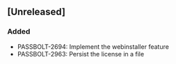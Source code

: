 ## [Unreleased]
### Added
- PASSBOLT-2694: Implement the webinstaller feature
- PASSBOLT-2963: Persist the license in a file
